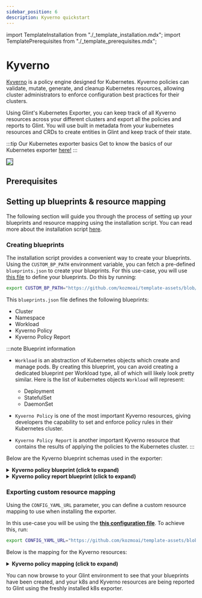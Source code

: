 ```yaml
---
sidebar_position: 6
description: Kyverno quickstart
---
```


import TemplateInstallation from "./_template_installation.mdx";
import TemplatePrerequisites from "./_template_prerequisites.mdx";

# Kyverno

[Kyverno](https://kyverno.io/) is a policy engine designed for Kubernetes. Kyverno policies can validate, mutate, generate, and cleanup Kubernetes resources, allowing cluster administrators to enforce configuration best practices for their clusters.

Using Glint's Kubernetes Exporter, you can keep track of all Kyverno resources across your different clusters and export
all the policies and reports to Glint. You will use built in metadata from your kubernetes resources and CRDs to create entities in
Glint and keep track of their state.

:::tip Our Kubernetes exporter basics
Get to know the basics of our Kubernetes exporter [here!](/build-your-software-catalog/sync-data-to-catalog/kubernetes/kubernetes.md)
:::

<img src="/img/build-your-software-catalog/sync-data-to-catalog/kubernetes/k8sKyvernoView.png" border="1px"/>

## Prerequisites

<TemplatePrerequisites />

## Setting up blueprints & resource mapping

The following section will guide you through the process of setting up your blueprints and resource mapping using the
installation script. You can read more about the installation script [here](#how-does-the-installation-script-work).

### Creating blueprints

The installation script provides a convenient way to create your blueprints. Using the `CUSTOM_BP_PATH` environment
variable, you can fetch a pre-defined `blueprints.json` to create your blueprints. For this use-case, you will
use [this file](https://github.com/kozmoai/template-assets/blob/main/kubernetes/blueprints/kyverno-blueprints.json) to
define your blueprints. Do this by running:

```bash showLineNumbers
export CUSTOM_BP_PATH="https://github.com/kozmoai/template-assets/blob/main/kubernetes/blueprints/kyverno-blueprints.json"
```

This `blueprints.json` file defines the following blueprints:

- Cluster
- Namespace
- Workload
- Kyverno Policy
- Kyverno Policy Report

:::note Blueprint information

- `Workload` is an abstraction of Kubernetes objects which create and manage pods.
  By creating this blueprint, you can avoid creating a dedicated blueprint per Workload type, all of which will likely
  look pretty similar.
  Here is the list of kubernetes objects `Workload` will represent:

    - Deployment
    - StatefulSet
    - DaemonSet

- `Kyverno Policy` is one of the most important Kyverno resources, giving developers the capability to set and enforce policy rules in their Kubernetes cluster.

- `Kyverno Policy Report` is another important Kyverno resource that contains the results of applying the policies to the Kubernetes cluster.
:::

Below are the Kyverno blueprint schemas used in the exporter:

<details>
<summary> <b>Kyverno policy blueprint (click to expand)</b> </summary>
```json showLineNumbers
  {
    "identifier":"kyvernoPolicy",
    "title":"Kyverno Policy",
    "icon":"Cluster",
    "schema":{
        "properties":{
          "admission":{
              "title":"Admission",
              "type":"boolean",
              "icon":"DefaultProperty"
          },
          "background":{
              "title":"Background",
              "type":"boolean",
              "icon":"DefaultProperty"
          },
          "createdAt":{
              "title":"Created At",
              "type":"string",
              "format":"date-time",
              "icon":"DefaultProperty"
          },
          "validationFailureAction":{
              "icon":"DefaultProperty",
              "title":"Validation Failure Action",
              "type":"string",
              "enum":[
                "Audit",
                "Enforce"
              ],
              "enumColors":{
                "Audit":"lightGray",
                "Enforce":"lightGray"
              }
          }
        },
        "required":[]
    },
    "mirrorProperties":{},
    "calculationProperties":{},
    "aggregationProperties":{},
    "relations":{
        "namespace":{
          "title":"Namespace",
          "target":"namespace",
          "required":false,
          "many":false
        }
    }
  }
```
</details>

<details>
<summary> <b>Kyverno policy report blueprint (click to expand)</b> </summary>
```json showLineNumbers
  {
    "identifier":"kyvernoPolicyReport",
    "title":"Kyverno Policy Report",
    "icon":"Cluster",
    "schema":{
        "properties":{
          "createdAt":{
              "title":"Created At",
              "type":"string",
              "format":"date-time"
          },
          "pass":{
              "title":"Pass",
              "type":"number"
          },
          "fail":{
              "title":"Fail",
              "type":"number"
          },
          "warn":{
              "title":"Warn",
              "type":"number"
          },
          "error":{
              "title":"Error",
              "type":"number"
          },
          "skip":{
              "title":"Skip",
              "type":"number"
          }
        },
        "required":[]
    },
    "mirrorProperties":{},
    "calculationProperties":{},
    "aggregationProperties":{},
    "relations":{
        "namespace":{
          "title":"Namespace",
          "target":"namespace",
          "required":false,
          "many":false
        }
    }
  }
```
</details>

### Exporting custom resource mapping

Using the `CONFIG_YAML_URL` parameter, you can define a custom resource mapping to use when installing the exporter.

In this use-case you will be using the **[this configuration file](https://github.com/kozmoai/template-assets/blob/main/kubernetes/templates/kyverno-kubernetes_v1_config.yaml)**. To achieve this, run:

```bash showLineNumbers
export CONFIG_YAML_URL="https://github.com/kozmoai/template-assets/blob/main/kubernetes/templates/kyverno-kubernetes_v1_config.yaml"
```

Below is the mapping for the Kyverno resources:

<details>
<summary> <b>Kyverno policy mapping (click to expand)</b> </summary>
```yaml showLineNumbers
- kind: kyverno.io/v1/policies
  glint:
    entity:
      mappings:
        - identifier: .metadata.name + "-" + .metadata.namespace + "-" + env.CLUSTER_NAME
          title: .metadata.name
          icon: '"Cluster"'
          blueprint: '"kyvernoPolicy"'
          properties:
            admission: .spec.admission
            background: .spec.background
            validationFailureAction: .spec.validationFailureAction
            createdAt: .metadata.creationTimestamp
          relations:
            namespace: .metadata.namespace + "-" + env.CLUSTER_NAME

- kind: kyverno.io/v1/clusterpolicies
  glint:
    entity:
      mappings:
        - identifier: .metadata.name + "-" + env.CLUSTER_NAME
          title: .metadata.name
          icon: '"Cluster"'
          blueprint: '"kyvernoPolicy"'
          properties:
            admission: .spec.admission
            background: .spec.background
            validationFailureAction: .spec.validationFailureAction
            createdAt: .metadata.creationTimestamp
```
</details>

<details>
<summary> <b>Kyverno policy report mapping (click to expand)</b> </summary>
```yaml showLineNumbers
  - kind: wgpolicyk8s.io/v1alpha2/policyreports
    glint:
      entity:
        mappings:
          - identifier: .metadata.name + "-" + .metadata.namespace + "-" + env.CLUSTER_NAME
            title: .scope.name
            icon: '"Cluster"'
            blueprint: '"kyvernoPolicyReport"'
            properties:
              pass: .summary.pass
              fail: .summary.fail
              warn: .summary.warn
              error: .summary.error
              skip: .summary.skip
              createdAt: .metadata.creationTimestamp
            relations:
              namespace: .metadata.namespace + "-" + env.CLUSTER_NAME

  - kind: wgpolicyk8s.io/v1alpha2/clusterpolicyreports
    glint:
      entity:
        mappings:
          - identifier: .metadata.name + "-" + env.CLUSTER_NAME
            title: .scope.name
            icon: '"Cluster"'
            blueprint: '"kyvernoPolicyReport"'
            properties:
              pass: .summary.pass
              fail: .summary.fail
              warn: .summary.warn
              error: .summary.error
              skip: .summary.skip
              createdAt: .metadata.creationTimestamp
```
</details>

You can now browse to your Glint environment to see that your blueprints have been created, and your k8s and Kyverno
resources are being reported to Glint using the freshly installed k8s exporter.

